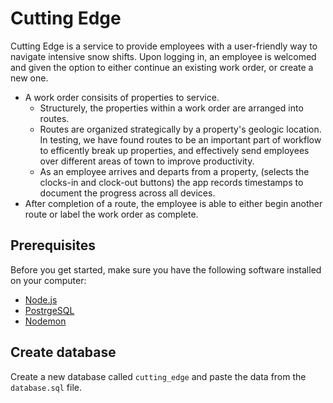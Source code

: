 
# Cutting Edge
Cutting Edge is a service to provide employees with a user-friendly way to navigate intensive snow shifts.
Upon logging in, an employee is welcomed and given the option to either continue an existing work order, or create a new one. 
- A work order consisits of properties to service.
    - Structurely, the properties within a work order are arranged into routes.
    - Routes are organized strategically by a property's geologic location. In testing, we have found routes to be an important part of workflow to efficently break up properties, and effectively send employees over different areas of town to improve productivity. 
    - As an employee arrives and departs from a property, (selects the clocks-in and clock-out buttons) the app records timestamps to document the progress across all devices.
-  After completion of a route, the employee is able to either begin another route or label the work order as complete.

## Prerequisites

Before you get started, make sure you have the following software installed on your computer:

- [Node.js](https://nodejs.org/en/)
- [PostrgeSQL](https://www.postgresql.org/)
- [Nodemon](https://nodemon.io/)

## Create database
Create a new database called `cutting_edge` and paste the data from the `database.sql` file.
## 


